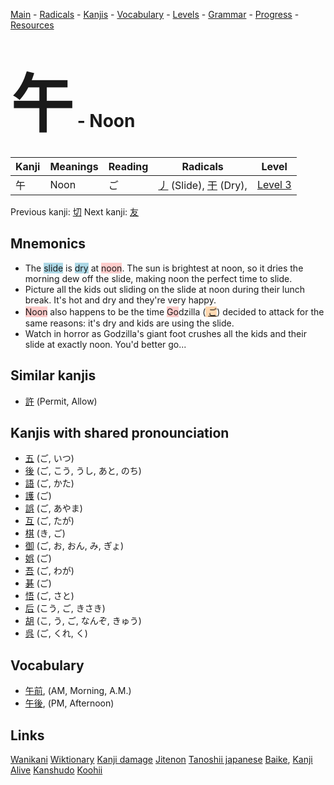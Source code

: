<style> bigfont {font-size: 100px}</style>
[Main](../README.md) -
[Radicals](../radicals.md) -
[Kanjis](../kanjis.md) -
[Vocabulary](../vocabulary.md) -
[Levels](../levels.md) -
[Grammar](../grammar.md) - 
[Progress](../progress.md) -
[Resources](../resources.md)
# <bigfont> 午</bigfont> - Noon 

| Kanji | Meanings | Reading | Radicals | Level |
| --- | --- | --- | --- | --- |
| 午 | Noon | ご | [丿](../radicals/丿.md) (Slide), [干](../radicals/干.md) (Dry),  | [Level 3](../levels/wk_level3.md) |

Previous kanji: [切](切.md) Next kanji: [友](友.md) 

## Mnemonics
 * The <span style="background-color:#ADD8E6"> slide</span> is <span style="background-color:#ADD8E6"> dry</span> at <span style="background-color:#ffcccb"> noon</span>. The sun is brightest at noon, so it dries the morning dew off the slide, making noon the perfect time to slide.
* Picture all the kids out sliding on the slide at noon during their lunch break. It's hot and dry and they're very happy.
* <span style="background-color:#ffcccb"> Noon</span> also happens to be the time <span style="background-color:#ffcccb"> Go</span>dzilla (<span style="background-color:#fed8b1"> [ご](https://jisho.org/search/ご)</span>) decided to attack for the same reasons: it's dry and kids are using the slide.
* Watch in horror as Godzilla's giant foot crushes all the kids and their slide at exactly noon. You'd better go...


## Similar kanjis
 * [許](許.md) (Permit, Allow)



## Kanjis with shared pronounciation
 * [五](五.md) (ご, いつ)
* [後](後.md) (ご, こう, うし, あと, のち)
* [語](語.md) (ご, かた)
* [護](護.md) (ご)
* [誤](誤.md) (ご, あやま)
* [互](互.md) (ご, たが)
* [棋](棋.md) (き, ご)
* [御](御.md) (ご, お, おん, み, ぎょ)
* [娯](娯.md) (ご)
* [吾](吾.md) (ご, わが)
* [碁](碁.md) (ご)
* [悟](悟.md) (ご, さと)
* [后](后.md) (こう, ご, きさき)
* [胡](胡.md) (こ, う, ご, なんぞ, きゅう)
* [呉](呉.md) (ご, くれ, く)



## Vocabulary
 * [午前](../vocabulary/午.md), (AM, Morning, A.M.)
* [午後](../vocabulary/午.md), (PM, Afternoon)




## Links 


[Wanikani](https://www.wanikani.com/kanji/午)
[Wiktionary](https://en.wiktionary.org/wiki/午)
[Kanji damage](http://www.kanjidamage.com/kanji/search?utf8=✓&q=午)
[Jitenon](https://jitenon.com/kanji/午)
[Tanoshii japanese](https://www.tanoshiijapanese.com/dictionary/kanji.cfm?k=午)
[Baike](https://baike.baidu.com/item/午),
[Kanji Alive](https://app.kanjialive.com/午)
[Kanshudo](https://www.kanshudo.com/searchmn?q=午)
[Koohii](https://kanji.koohii.com/study/kanji/午)
